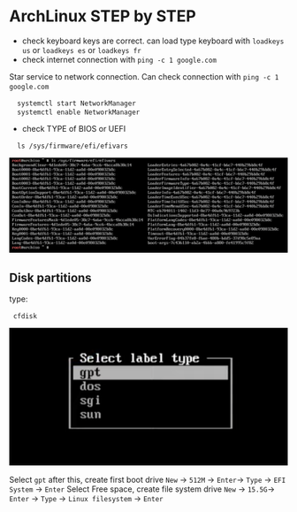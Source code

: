 # ArchLinux STEP by STEP

- check keyboard keys are correct. can load type keyboard with `loadkeys us` or `loadkeys es` or `loadkeys fr` 
- check internet connection with `ping -c 1 google.com`


Star service to network connection. Can check connection with `ping -c 1 google.com`

```
  systemctl start NetworkManager
  systemctl enable NetworkManager
```

- check TYPE of BIOS or UEFI
```
  ls /sys/firmware/efi/efivars
```
<img src="https://github.com/NEYKTO/archlinux/blob/main/.images/cap_1.png" width="512"/>


 Disk partitions
 -
 type:
 ```
  cfdisk
  ```
  
<img src="https://github.com/NEYKTO/archlinux/blob/main/.images/cap_2.png" width="512"/>

Select `gpt` after this, create first boot drive `New` -> `512M` -> `Enter`-> `Type` -> `EFI System` -> `Enter`
Select Free space, create file system drive `New` -> `15.5G`-> `Enter` -> `Type` -> `Linux filesystem` -> `Enter`

